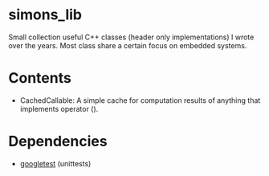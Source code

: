 # simons_lib
Small collection useful C++ classes (header only implementations) I wrote over the years.
Most class share a certain focus on embedded systems.

# Contents
- CachedCallable: A simple cache for computation results of anything that implements operator ().

# Dependencies
- [googletest](https://github.com/google/googletest) (unittests) 
